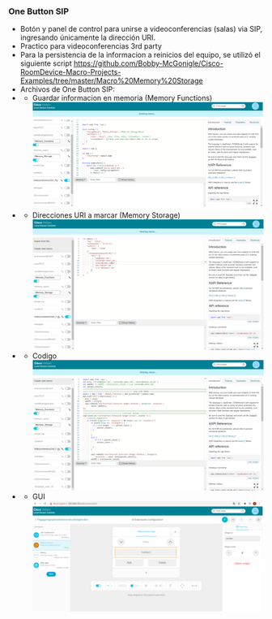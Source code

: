 ### One Button SIP
- Botón y panel de control para unirse a videoconferencias (salas) via SIP, ingresando únicamente la dirección URI.
- Practico para videoconferencias 3rd party 
- Para la persistencia de la informacion a reinicios del equipo, se utilizó el siguiente script  https://github.com/Bobby-McGonigle/Cisco-RoomDevice-Macro-Projects-Examples/tree/master/Macro%20Memory%20Storage
- Archivos de One Button SIP:
- - Guardar informacion en memoria (Memory Functions) 
![alt text](https://github.com/JoseRev/XAPI-Macro-Telepresence/blob/main/img/memory_functions.png?raw=true)
- - Direcciones URI a marcar (Memory Storage)
![alt text](https://github.com/JoseRev/XAPI-Macro-Telepresence/blob/main/img/memory_storage.png?raw=true)
 - - Codigo
![alt text](https://github.com/JoseRev/XAPI-Macro-Telepresence/blob/main/img/Conference%20Code.png?raw=true)
 - - GUI
![alt text](https://github.com/JoseRev/XAPI-Macro-Telepresence/blob/main/img/One%20Button%20SIP.png?raw=true)
